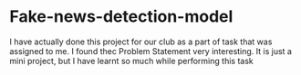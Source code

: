 # Fake-news-detection-model
I have actually done this project for our club as a part of task that was assigned to me. I found thec Problem Statement very interesting. It is just a mini project, but I have learnt so much while performing this task
